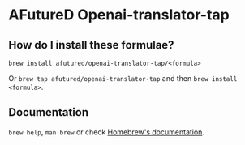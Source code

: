 # AFutureD Openai-translator-tap

## How do I install these formulae?

`brew install afutured/openai-translator-tap/<formula>`

Or `brew tap afutured/openai-translator-tap` and then `brew install <formula>`.

## Documentation

`brew help`, `man brew` or check [Homebrew's documentation](https://docs.brew.sh).
